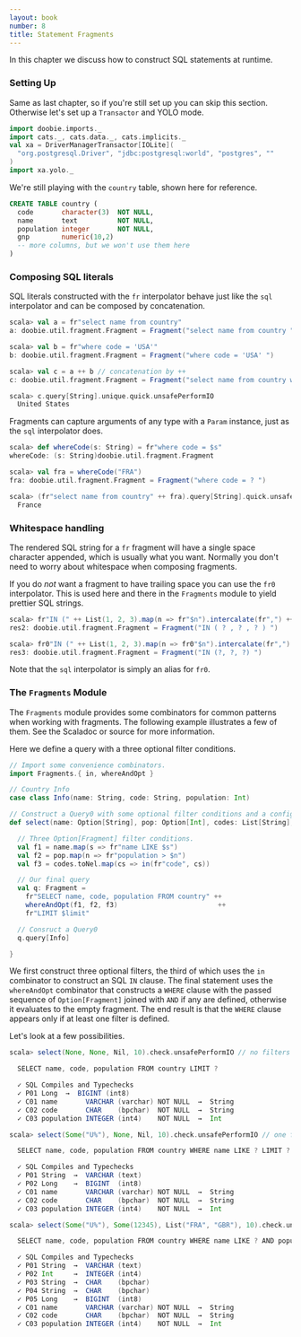 ```yaml
---
layout: book
number: 8
title: Statement Fragments
---
```


In this chapter we discuss how to construct SQL statements at runtime.

### Setting Up

Same as last chapter, so if you're still set up you can skip this section. Otherwise let's set up a `Transactor` and YOLO mode.

```scala
import doobie.imports._
import cats._, cats.data._, cats.implicits._
val xa = DriverManagerTransactor[IOLite](
  "org.postgresql.Driver", "jdbc:postgresql:world", "postgres", ""
)
import xa.yolo._
```

We're still playing with the `country` table, shown here for reference.

```sql
CREATE TABLE country (
  code       character(3)  NOT NULL,
  name       text          NOT NULL,
  population integer       NOT NULL,
  gnp        numeric(10,2)
  -- more columns, but we won't use them here
)
```

### Composing SQL literals

SQL literals constructed with the `fr` interpolator behave just like the `sql` interpolator and can be composed by concatenation.

```scala
scala> val a = fr"select name from country"
a: doobie.util.fragment.Fragment = Fragment("select name from country ")

scala> val b = fr"where code = 'USA'"
b: doobie.util.fragment.Fragment = Fragment("where code = 'USA' ")

scala> val c = a ++ b // concatenation by ++
c: doobie.util.fragment.Fragment = Fragment("select name from country where code = 'USA' ")

scala> c.query[String].unique.quick.unsafePerformIO
  United States
```

Fragments can capture arguments of any type with a `Param` instance, just as the `sql` interpolator does.

```scala
scala> def whereCode(s: String) = fr"where code = $s"
whereCode: (s: String)doobie.util.fragment.Fragment

scala> val fra = whereCode("FRA")
fra: doobie.util.fragment.Fragment = Fragment("where code = ? ")

scala> (fr"select name from country" ++ fra).query[String].quick.unsafePerformIO
  France
```

### Whitespace handling

The rendered SQL string for a `fr` fragment will have a single space character appended, which is usually what you want. Normally you don't need to worry about whitespace when composing fragments.

If you do *not* want a fragment to have trailing space you can use the `fr0` interpolator. This is used here and there in the `Fragments` module to yield prettier SQL strings.

```scala
scala> fr"IN (" ++ List(1, 2, 3).map(n => fr"$n").intercalate(fr",") ++ fr")"
res2: doobie.util.fragment.Fragment = Fragment("IN ( ? , ? , ? ) ")

scala> fr0"IN (" ++ List(1, 2, 3).map(n => fr0"$n").intercalate(fr",") ++ fr")"
res3: doobie.util.fragment.Fragment = Fragment("IN (?, ?, ?) ")
```
Note that the `sql` interpolator is simply an alias for `fr0`.

### The `Fragments` Module

The `Fragments` module provides some combinators for common patterns when working with fragments. The following example illustrates a few of them. See the Scaladoc or source for more information.

Here we define a query with a three optional filter conditions.

```scala
// Import some convenience combinators.
import Fragments.{ in, whereAndOpt }

// Country Info
case class Info(name: String, code: String, population: Int)

// Construct a Query0 with some optional filter conditions and a configurable LIMIT.
def select(name: Option[String], pop: Option[Int], codes: List[String], limit: Long) = {

  // Three Option[Fragment] filter conditions.
  val f1 = name.map(s => fr"name LIKE $s")
  val f2 = pop.map(n => fr"population > $n")
  val f3 = codes.toNel.map(cs => in(fr"code", cs))

  // Our final query
  val q: Fragment =
    fr"SELECT name, code, population FROM country" ++
    whereAndOpt(f1, f2, f3)                         ++
    fr"LIMIT $limit"

  // Consruct a Query0
  q.query[Info]

}
```

We first construct three optional filters, the third of which uses the `in` combinator to construct an SQL `IN` clause. The final statement uses the `whereAndOpt` combinator that constructs a `WHERE` clause with the passed sequence of `Option[Fragment]` joined with `AND` if any are defined, otherwise it evaluates to the empty fragment. The end result is that the `WHERE` clause appears only if at least one filter is defined.

Let's look at a few possibilities.

```scala
scala> select(None, None, Nil, 10).check.unsafePerformIO // no filters

  SELECT name, code, population FROM country LIMIT ? 

  ✓ SQL Compiles and Typechecks
  ✓ P01 Long  →  BIGINT (int8)
  ✓ C01 name       VARCHAR (varchar) NOT NULL  →  String
  ✓ C02 code       CHAR    (bpchar)  NOT NULL  →  String
  ✓ C03 population INTEGER (int4)    NOT NULL  →  Int

scala> select(Some("U%"), None, Nil, 10).check.unsafePerformIO // one filter

  SELECT name, code, population FROM country WHERE name LIKE ? LIMIT ? 

  ✓ SQL Compiles and Typechecks
  ✓ P01 String  →  VARCHAR (text)
  ✓ P02 Long    →  BIGINT  (int8)
  ✓ C01 name       VARCHAR (varchar) NOT NULL  →  String
  ✓ C02 code       CHAR    (bpchar)  NOT NULL  →  String
  ✓ C03 population INTEGER (int4)    NOT NULL  →  Int

scala> select(Some("U%"), Some(12345), List("FRA", "GBR"), 10).check.unsafePerformIO // three filters

  SELECT name, code, population FROM country WHERE name LIKE ? AND population > ? AND code IN (?, ?) LIMIT ? 

  ✓ SQL Compiles and Typechecks
  ✓ P01 String  →  VARCHAR (text)
  ✓ P02 Int     →  INTEGER (int4)
  ✓ P03 String  →  CHAR    (bpchar)
  ✓ P04 String  →  CHAR    (bpchar)
  ✓ P05 Long    →  BIGINT  (int8)
  ✓ C01 name       VARCHAR (varchar) NOT NULL  →  String
  ✓ C02 code       CHAR    (bpchar)  NOT NULL  →  String
  ✓ C03 population INTEGER (int4)    NOT NULL  →  Int
```
